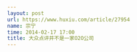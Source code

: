 ```yaml
---
layout: post
url: https://www.huxiu.com/article/27954
name: 宗宁
time: 2014-02-17 17:00
title: 大众点评并不是一家O2O公司
---
```

